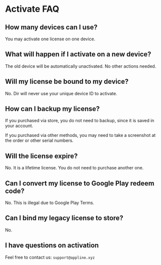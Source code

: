 # Activate FAQ

## How many devices can I use?

You may activate one license on one device. 

## What will happen if I activate on a new device?

The old device will be automatically unactivated. No other actions needed.

## Will my license be bound to my device?

No. Dir will never use your unique device ID to activate.

## How can I backup my license?

If you purchased via store, you do not need to backup, since it is saved in your account.

If you purchased via other methods, you may need to take a screenshot at the order or other serial numbers.

## Will the license expire?

No. It is a lifetime license. You do not need to purchase another one.

## Can I convert my license to Google Play redeem code?

No. This is illegal due to Google Play Terms.

## Can I bind my legacy license to store?

No.

## I have questions on activation

Feel free to contact us: `support@appline.xyz`
